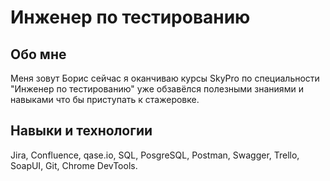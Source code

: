 # Инженер по тестированию 
## Обо мне
Меня зовут Борис сейчас я оканчиваю курсы SkyPro по специальности "Инженер по тестированию" уже обзавёлся полезными знаниями и навыками что бы приступать к стажеровке.
## Навыки и технологии
Jira, Confluence, qase.io, SQL, PosgreSQL, Postman, Swagger, Trello,
SoapUI, Git, Chrome DevTools.
